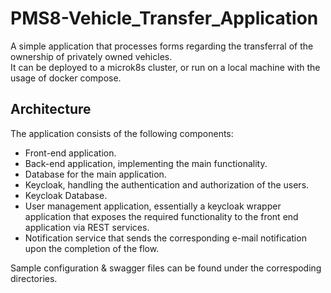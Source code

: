 # PMS8-Vehicle_Transfer_Application
A simple application that processes forms regarding the transferral of the ownership of privately owned vehicles.<br>
It can be deployed to a microk8s cluster, or run on a local machine with the usage of docker compose.

## Architecture

The application consists of the following components:

- Front-end application.
- Back-end application, implementing the main functionality.
- Database for the main application.
- Keycloak, handling the authentication and authorization of the users.
- Keycloak Database.
- User management application, essentially a keycloak wrapper application that exposes the required functionality to the front end application via REST services.
- Notification service that sends the corresponding e-mail notification upon the completion of the flow.

Sample configuration & swagger files can be found under the correspoding directories.
